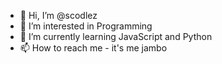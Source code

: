 - 👋 Hi, I’m @scodlez
- 👀 I’m interested in Programming
- 🌱 I’m currently learning JavaScript and Python
- 📫 How to reach me - it's me jambo

<!---
scodlez/scodlez is a ✨ special ✨ repository because its `README.md` (this file) appears on your GitHub profile.
You can click the Preview link to take a look at your changes.
--->
